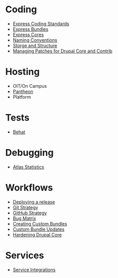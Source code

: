 # Coding
- [Express Coding Standards](docs/coding_standards.md)
- [Express Bundles](docs/creating_custom_bundles.md)
- [Express Cores](docs/managing_cores.md)
- [Naming Conventions](docs/naming_conventions.md)
- [Storge and Structure](docs/storage_stucture.md)
- [Managing Patches for Drupal Core and Contrib](docs/patches.md)

# Hosting
- OIT/On Campus
- [Pantheon](docs/pantheon-integration.md)
- Platform

# Tests
- [Behat](docs/behat.md)

# Debugging 
- [Atlas Statistics](https://github.com/CuBoulder/express_documentation/blob/master/docs/atlas_statistics.md)

# Workflows
- [Deploying a release](docs/deploying_release.md)
- [Git Strategy](docs/git_strategy.md)
- [GitHub Strategy](docs/github_strategy.md)
- [Bug Matrix](docs/update_matrix.md)
- [Creating Custom Bundles](docs/creating_custom_bundles.md)
- [Custom Bundle Updates](docs/custom_bundle_releases.md)
- [Hardening Drupal Core](https://github.com/CuBoulder/drupal-7.x/blob/7.x/README.md)

# Services
- [Service Integrations](docs/evaluating_services.md)
